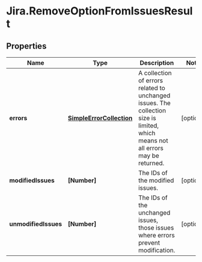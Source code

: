 # Jira.RemoveOptionFromIssuesResult

## Properties

Name | Type | Description | Notes
------------ | ------------- | ------------- | -------------
**errors** | [**SimpleErrorCollection**](SimpleErrorCollection.md) | A collection of errors related to unchanged issues. The collection size is limited, which means not all errors may be returned. | [optional] 
**modifiedIssues** | **[Number]** | The IDs of the modified issues. | [optional] 
**unmodifiedIssues** | **[Number]** | The IDs of the unchanged issues, those issues where errors prevent modification. | [optional] 


